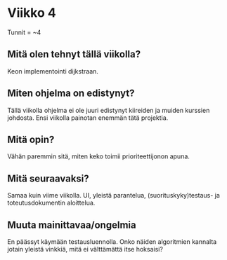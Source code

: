# Viikko 4

Tunnit = ~4

## Mitä olen tehnyt tällä viikolla?

Keon implementointi dijkstraan.

## Miten ohjelma on edistynyt?

Tällä viikolla ohjelma ei ole juuri edistynyt kiireiden ja muiden kurssien johdosta. Ensi viikolla painotan enemmän tätä projektia.

## Mitä opin?

Vähän paremmin sitä, miten keko toimii prioriteettijonon apuna.

## Mitä seuraavaksi?

Samaa kuin viime viikolla. UI, yleistä parantelua, (suorituskyky)testaus- ja toteutusdokumentin aloittelua.

## Muuta mainittavaa/ongelmia

En päässyt käymään testausluennolla. Onko näiden algoritmien kannalta jotain yleistä vinkkiä, mitä ei välttämättä itse hoksaisi?
